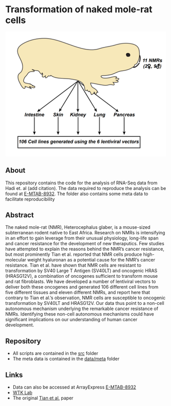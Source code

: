 # Transformation of naked mole-rat cells

![](NMR.png)

## About
This repository contains the code for the analysis of RNA-Seq data from Hadi et. al (add citation).
The data required to reproduce the analysis can be found at [E-MTAB-8932](https://www.ebi.ac.uk/arrayexpress/experiments/E-MTAB-8932/).
The folder also contains some meta data to facilitate reproducibility

## Abstract
The naked mole-rat (NMR), Heterocephalus glaber, is a mouse-sized subterranean rodent native to East Africa. Research on NMRs is intensifying in an effort to gain leverage from their unusual physiology, long-life span and cancer resistance for the development of new theraputics. Few studies have attempted to explain the reasons behind the NMR’s cancer resistance, but most prominently Tian et al. reported that NMR cells produce high-molecular weight hyaluronan as a potential cause for the NMR’s cancer resistance. Tian et al. have shown that NMR cells are resistant to transformation by SV40 Large T Antigen (SV40LT) and oncogenic HRAS (HRASG12V), a combination of oncogenes sufficient to transform mouse and rat fibroblasts. We have developed a number of lentiviral vectors to deliver both these oncogenes and generated 106 different cell lines from five different tissues and eleven different NMRs, and report here that contrary to Tian et al.’s observation, NMR cells are susceptible to oncogenic transformation by SV40LT and HRASG12V. Our data thus point to a non-cell autonomous mechanism underlying the remarkable cancer resistance of NMRs. Identifying these non-cell autonomous mechanisms could have significant implications on our understanding of human cancer development.

## Repository
- All scripts are contained in the [src](src/) folder
- The meta data is contained in the [data/meta](data/meta) folder

## Links
- Data can also be accessed at ArrayExpress [E-MTAB-8932](https://www.ebi.ac.uk/arrayexpress/experiments/E-MTAB-8932/)
- [WTK Lab](www.wtklab.com)
- The original [Tian et al.](https://www.nature.com/articles/nature12234) paper
